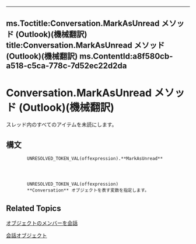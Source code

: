 

---
ms.Toctitle:Conversation.MarkAsUnread メソッド (Outlook)(機械翻訳)
title:Conversation.MarkAsUnread メソッド (Outlook)(機械翻訳)
ms.ContentId:a8f580cb-a518-c5ca-778c-7d52ec22d2da
---
# Conversation.MarkAsUnread メソッド (Outlook)(機械翻訳)




スレッド内のすべてのアイテムを未読にします。

## 構文

            UNRESOLVED_TOKEN_VAL(offexpression).**MarkAsUnread**




            UNRESOLVED_TOKEN_VAL(offexpression)
            **Conversation** オブジェクトを表す変数を指定します。



## Related Topics

[オブジェクトのメンバーを会話](09ff1e8e-7c5a-0b1e-e8e2-e259f66f71c8.md)

[会話オブジェクト](2705d38a-ebc0-e5a7-208b-ffe1f5446b1b.md)




